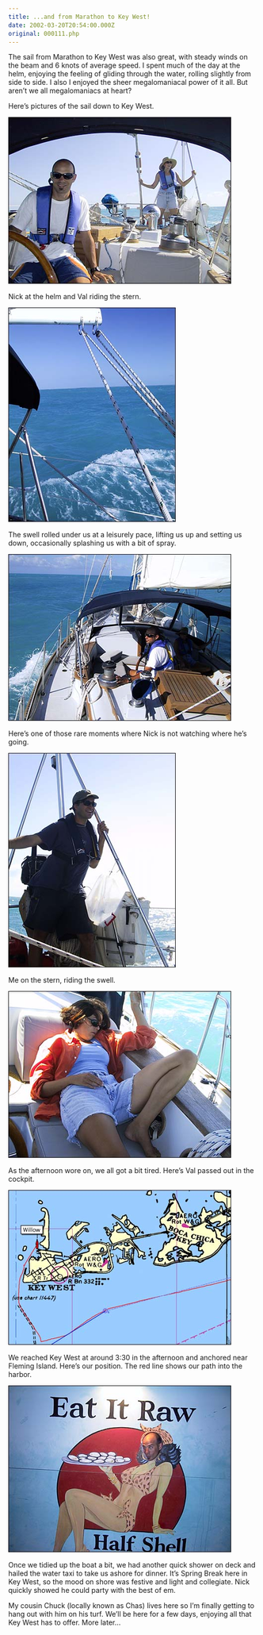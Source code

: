 ```yaml
---
title: ...and from Marathon to Key West!
date: 2002-03-20T20:54:00.000Z
original: 000111.php
---
```


The sail from Marathon to Key West was also great, with steady winds on the beam and 6 knots of average speed. I spent much of the day at the helm, enjoying the feeling of gliding through the water, rolling slightly from side to side. I also I enjoyed the sheer megalomaniacal power of it all. But aren’t we all megalomaniacs at heart?

Here’s pictures of the sail down to Key West.

<p class="polaroid" style="--deg: -2deg"><img src="./nick-helm-val-stern-again.jpg" /></p>

Nick at the helm and Val riding the stern.

<p class="polaroid" style="--deg: -2deg"><img src="./boom-water.jpg" /></p>

The swell rolled under us at a leisurely pace, lifting us up and setting us down, occasionally splashing us with a bit of spray.

<p class="polaroid" style="--deg: -2deg"><img src="./nick-helm-fromstern.jpg" /></p>

Here’s one of those rare moments where Nick is not watching where he’s going.

<p class="polaroid" style="--deg: -2deg"><img src="./pascal-stern.jpg" /></p>

Me on the stern, riding the swell.

<p class="polaroid" style="--deg: -2deg"><img src="./val-passedout.jpg" /></p>

As the afternoon wore on, we all got a bit tired. Here’s Val passed out in the cockpit.

<p class="polaroid" style="--deg: -2deg"><img src="./gps-position.jpg" /></p>

We reached Key West at around 3:30 in the afternoon and anchored near Fleming Island. Here’s our position. The red line shows our path into the harbor.

<p class="polaroid" style="--deg: -2deg"><img src="./eat-it-raw.jpg" /></p>

Once we tidied up the boat a bit, we had another quick shower on deck and hailed the water taxi to take us ashore for dinner. It’s Spring Break here in Key West, so the mood on shore was festive and light and collegiate. Nick quickly showed he could party with the best of em.

My cousin Chuck (locally known as Chas) lives here so I’m finally getting to hang out with him on his turf. We’ll be here for a few days, enjoying all that Key West has to offer. More later…
